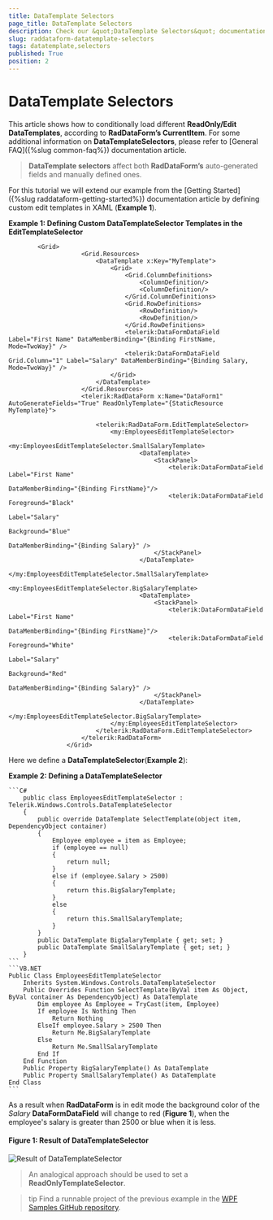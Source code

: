 ```yaml
---
title: DataTemplate Selectors
page_title: DataTemplate Selectors
description: Check our &quot;DataTemplate Selectors&quot; documentation article for the RadDataForm {{ site.framework_name }} control.
slug: raddataform-datatemplate-selectors
tags: datatemplate,selectors
published: True
position: 2
---
```


# DataTemplate Selectors

This article shows how to conditionally load different __ReadOnly/Edit DataTemplates__, according to __RadDataForm’s CurrentItem__. For some additional information on __DataTemplateSelectors__, please refer to [General FAQ]({%slug common-faq%}) documentation article.

>__DataTemplate selectors__ affect both __RadDataForm’s__ auto-generated fields and manually defined ones.

For this tutorial we will extend our example from the [Getting Started]({%slug raddataform-getting-started%}) documentation article by defining custom edit templates in XAML (__Example 1__).

__Example 1: Defining Custom DataTemplateSelector Templates in the EditTemplateSelector__

```XAML
		<Grid>
					<Grid.Resources>
						<DataTemplate x:Key="MyTemplate">
							<Grid>
								<Grid.ColumnDefinitions>
									<ColumnDefinition/>
									<ColumnDefinition/>
								</Grid.ColumnDefinitions>
								<Grid.RowDefinitions>
									<RowDefinition/>
									<RowDefinition/>
								</Grid.RowDefinitions>
								<telerik:DataFormDataField Label="First Name" DataMemberBinding="{Binding FirstName, Mode=TwoWay}" />
								<telerik:DataFormDataField Grid.Column="1" Label="Salary" DataMemberBinding="{Binding Salary, Mode=TwoWay}" />
							</Grid>
						</DataTemplate>
					</Grid.Resources>
					<telerik:RadDataForm x:Name="DataForm1" AutoGenerateFields="True" ReadOnlyTemplate="{StaticResource MyTemplate}">
		
						<telerik:RadDataForm.EditTemplateSelector>
							<my:EmployeesEditTemplateSelector>
								<my:EmployeesEditTemplateSelector.SmallSalaryTemplate>
									<DataTemplate>
										<StackPanel>
											<telerik:DataFormDataField Label="First Name"  
																   DataMemberBinding="{Binding FirstName}"/>
											<telerik:DataFormDataField Foreground="Black" 
																   Label="Salary" 
																   Background="Blue" 
																   DataMemberBinding="{Binding Salary}" />
										</StackPanel>
									</DataTemplate>
								</my:EmployeesEditTemplateSelector.SmallSalaryTemplate>
								<my:EmployeesEditTemplateSelector.BigSalaryTemplate>
									<DataTemplate>
										<StackPanel>
											<telerik:DataFormDataField Label="First Name" 
																   DataMemberBinding="{Binding FirstName}"/>
											<telerik:DataFormDataField Foreground="White" 
																   Label="Salary" 
																   Background="Red" 
																   DataMemberBinding="{Binding Salary}" />
										</StackPanel>
									</DataTemplate>
								</my:EmployeesEditTemplateSelector.BigSalaryTemplate>
							</my:EmployeesEditTemplateSelector>
						</telerik:RadDataForm.EditTemplateSelector>
					</telerik:RadDataForm>
				</Grid>
```

Here we define a __DataTemplateSelector__(__Example 2__):

__Example 2: Defining a DataTemplateSelector__

	```C#
		public class EmployeesEditTemplateSelector : Telerik.Windows.Controls.DataTemplateSelector
		{
			public override DataTemplate SelectTemplate(object item, DependencyObject container)
			{
				Employee employee = item as Employee;
				if (employee == null)
				{
					return null;
				}
				else if (employee.Salary > 2500)
				{
					return this.BigSalaryTemplate;
				}
				else
				{
					return this.SmallSalaryTemplate;
				}
			}
			public DataTemplate BigSalaryTemplate { get; set; }
			public DataTemplate SmallSalaryTemplate { get; set; }
		}
	```
	```VB.NET
	Public Class EmployeesEditTemplateSelector
	    Inherits System.Windows.Controls.DataTemplateSelector
	    Public Overrides Function SelectTemplate(ByVal item As Object, ByVal container As DependencyObject) As DataTemplate
	        Dim employee As Employee = TryCast(item, Employee)
	        If employee Is Nothing Then
	            Return Nothing
	        ElseIf employee.Salary > 2500 Then
	            Return Me.BigSalaryTemplate
	        Else
	            Return Me.SmallSalaryTemplate
	        End If
	    End Function
	    Public Property BigSalaryTemplate() As DataTemplate
	    Public Property SmallSalaryTemplate() As DataTemplate
	End Class
	```

As a result when __RadDataForm__ is in edit mode the background color of the *Salary* __DataFormDataField__ will change to red (__Figure 1__), when the employee's salary is greater than 2500 or blue when it is less.

#### __Figure 1: Result of DataTemplateSelector__

![Result of DataTemplateSelector](images/raddataform-templateselector.png)

>An analogical approach should be used to set a __ReadOnlyTemplateSelector__.

>tip Find a runnable project of the previous example in the [WPF Samples GitHub repository](https://github.com/telerik/xaml-sdk/tree/master/DataForm/DataTemplateSelector).
		  
